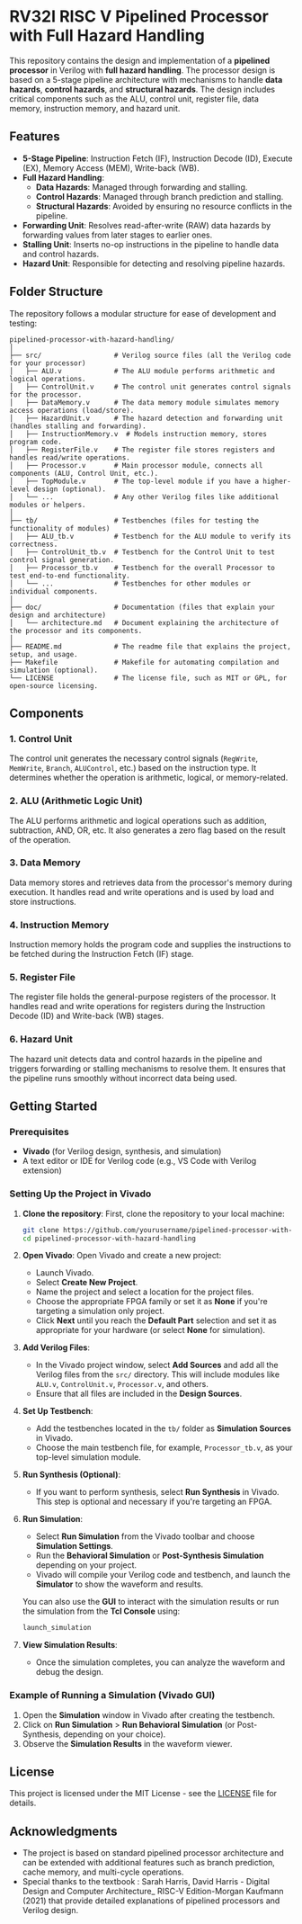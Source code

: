 

# RV32I RISC V Pipelined Processor with Full Hazard Handling

This repository contains the design and implementation of a **pipelined processor** in Verilog with **full hazard handling**. The processor design is based on a 5-stage pipeline architecture with mechanisms to handle **data hazards**, **control hazards**, and **structural hazards**. The design includes critical components such as the ALU, control unit, register file, data memory, instruction memory, and hazard unit.

## Features

- **5-Stage Pipeline**: Instruction Fetch (IF), Instruction Decode (ID), Execute (EX), Memory Access (MEM), Write-back (WB).
- **Full Hazard Handling**:
  - **Data Hazards**: Managed through forwarding and stalling.
  - **Control Hazards**: Managed through branch prediction and stalling.
  - **Structural Hazards**: Avoided by ensuring no resource conflicts in the pipeline.
- **Forwarding Unit**: Resolves read-after-write (RAW) data hazards by forwarding values from later stages to earlier ones.
- **Stalling Unit**: Inserts no-op instructions in the pipeline to handle data and control hazards.
- **Hazard Unit**: Responsible for detecting and resolving pipeline hazards.

## Folder Structure

The repository follows a modular structure for ease of development and testing:

```
pipelined-processor-with-hazard-handling/
│
├── src/                  # Verilog source files (all the Verilog code for your processor)
│   ├── ALU.v             # The ALU module performs arithmetic and logical operations.
│   ├── ControlUnit.v     # The control unit generates control signals for the processor.
│   ├── DataMemory.v      # The data memory module simulates memory access operations (load/store).
│   ├── HazardUnit.v      # The hazard detection and forwarding unit (handles stalling and forwarding).
│   ├── InstructionMemory.v  # Models instruction memory, stores program code.
│   ├── RegisterFile.v    # The register file stores registers and handles read/write operations.
│   ├── Processor.v       # Main processor module, connects all components (ALU, Control Unit, etc.).
│   ├── TopModule.v       # The top-level module if you have a higher-level design (optional).
│   └── ...               # Any other Verilog files like additional modules or helpers.
│
├── tb/                   # Testbenches (files for testing the functionality of modules)
│   ├── ALU_tb.v          # Testbench for the ALU module to verify its correctness.
│   ├── ControlUnit_tb.v  # Testbench for the Control Unit to test control signal generation.
│   ├── Processor_tb.v    # Testbench for the overall Processor to test end-to-end functionality.
│   └── ...               # Testbenches for other modules or individual components.
│
├── doc/                  # Documentation (files that explain your design and architecture)
│   └── architecture.md   # Document explaining the architecture of the processor and its components.
│
├── README.md             # The readme file that explains the project, setup, and usage.
├── Makefile              # Makefile for automating compilation and simulation (optional).
└── LICENSE               # The license file, such as MIT or GPL, for open-source licensing.
```

## Components

### 1. **Control Unit**
The control unit generates the necessary control signals (`RegWrite`, `MemWrite`, `Branch`, `ALUControl`, etc.) based on the instruction type. It determines whether the operation is arithmetic, logical, or memory-related.

### 2. **ALU (Arithmetic Logic Unit)**
The ALU performs arithmetic and logical operations such as addition, subtraction, AND, OR, etc. It also generates a zero flag based on the result of the operation.

### 3. **Data Memory**
Data memory stores and retrieves data from the processor's memory during execution. It handles read and write operations and is used by load and store instructions.

### 4. **Instruction Memory**
Instruction memory holds the program code and supplies the instructions to be fetched during the Instruction Fetch (IF) stage.

### 5. **Register File**
The register file holds the general-purpose registers of the processor. It handles read and write operations for registers during the Instruction Decode (ID) and Write-back (WB) stages.

### 6. **Hazard Unit**
The hazard unit detects data and control hazards in the pipeline and triggers forwarding or stalling mechanisms to resolve them. It ensures that the pipeline runs smoothly without incorrect data being used.


## Getting Started

### Prerequisites

- **Vivado** (for Verilog design, synthesis, and simulation)
- A text editor or IDE for Verilog code (e.g., VS Code with Verilog extension)

### Setting Up the Project in Vivado

1. **Clone the repository**:
   First, clone the repository to your local machine:
   ```bash
   git clone https://github.com/yourusername/pipelined-processor-with-hazard-handling.git
   cd pipelined-processor-with-hazard-handling
   ```

2. **Open Vivado**:
   Open Vivado and create a new project:

   - Launch Vivado.
   - Select **Create New Project**.
   - Name the project and select a location for the project files.
   - Choose the appropriate FPGA family or set it as **None** if you're targeting a simulation only project.
   - Click **Next** until you reach the **Default Part** selection and set it as appropriate for your hardware (or select **None** for simulation).

3. **Add Verilog Files**:
   - In the Vivado project window, select **Add Sources** and add all the Verilog files from the `src/` directory. This will include modules like `ALU.v`, `ControlUnit.v`, `Processor.v`, and others.
   - Ensure that all files are included in the **Design Sources**.

4. **Set Up Testbench**:
   - Add the testbenches located in the `tb/` folder as **Simulation Sources** in Vivado.
   - Choose the main testbench file, for example, `Processor_tb.v`, as your top-level simulation module.

5. **Run Synthesis (Optional)**:
   - If you want to perform synthesis, select **Run Synthesis** in Vivado. This step is optional and necessary if you're targeting an FPGA.

6. **Run Simulation**:
   - Select **Run Simulation** from the Vivado toolbar and choose **Simulation Settings**. 
   - Run the **Behavioral Simulation** or **Post-Synthesis Simulation** depending on your project.
   - Vivado will compile your Verilog code and testbench, and launch the **Simulator** to show the waveform and results.

   You can also use the **GUI** to interact with the simulation results or run the simulation from the **Tcl Console** using:
   ```tcl
   launch_simulation
   ```

7. **View Simulation Results**:
   - Once the simulation completes, you can analyze the waveform and debug the design.

### Example of Running a Simulation (Vivado GUI)

1. Open the **Simulation** window in Vivado after creating the testbench.
2. Click on **Run Simulation** > **Run Behavioral Simulation** (or Post-Synthesis, depending on your choice).
3. Observe the **Simulation Results** in the waveform viewer.

## License

This project is licensed under the MIT License - see the [LICENSE](LICENSE) file for details.

## Acknowledgments

- The project is based on standard pipelined processor architecture and can be extended with additional features such as branch prediction, cache memory, and multi-cycle operations.
- Special thanks to the textbook : Sarah Harris, David Harris - Digital Design and Computer Architecture_ RISC-V Edition-Morgan Kaufmann (2021) that provide detailed explanations of pipelined processors and Verilog design.


